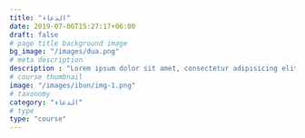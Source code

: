 ```yaml
---
title: "الدعاء"
date: 2019-07-06T15:27:17+06:00
draft: false
# page title background image
bg_image: "/images/dua.png"
# meta description
description : "Lorem ipsum dolor sit amet, consectetur adipisicing elit, sed do eiusmod tempor incididunt ut labore. dolore magna aliqua. Ut enim ad minim veniam, quis nostrud."
# course thumbnail
image: "/images/ibun/img-1.png"
# taxonomy
category: "الدعاء"
# type
type: "course"
---
```



